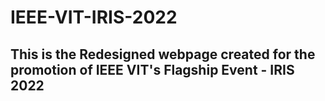 # IEEE-VIT-IRIS-2022
## This is the Redesigned webpage created for the promotion of IEEE VIT's Flagship Event - IRIS 2022
